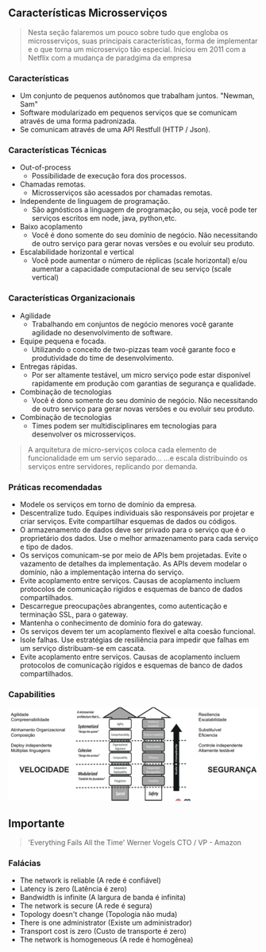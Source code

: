 ## Características Microsserviços
   > Nesta seção falaremos um pouco sobre tudo que engloba os microsserviços, suas principais características, forma de implementar e o que torna um microserviço tão especial.
   > Iniciou em 2011 com a Netflix com a mudança de paradgima da empresa

### Características
   * Um conjunto de pequenos autônomos que trabalham juntos. "Newman, Sam"
   * Software modularizado em pequenos serviços que se comunicam através de uma forma padronizada.
   * Se comunicam através de uma API Restfull (HTTP / Json).  

### Características Técnicas   
   * Out-of-process
       * Possibilidade de execução fora dos processos.
   * Chamadas remotas.
       * Microsserviços são acessados por chamadas remotas.
   * Independente de linguagem de programação.
       * São agnósticos a linguagem de programação, ou seja, você pode ter serviços escritos em node, java, python,etc.
   * Baixo acoplamento
       * Você é dono somente do seu domínio de negócio. Não necessitando de outro serviço para gerar novas versões e ou evoluir seu produto.
   * Escalabilidade horizontal e vertical
       * Você pode aumentar o número de réplicas (scale horizontal) e/ou aumentar a capacidade computacional de seu serviço (scale vertical)

### Características Organizacionais
   * Agilidade
       * Trabalhando em conjuntos de negócio menores você garante agilidade no desenvolvimento de software.
   * Equipe pequena e focada.
       * Utilizando o conceito de two-pizzas team você garante foco e produtividade do time de desenvolvimento.
   * Entregas rápidas.
       * Por ser altamente testável, um micro serviço pode estar disponível rapidamente em produção com garantias de segurança e qualidade.
   * Combinação de tecnologias
       * Você é dono somente do seu domínio de negócio. Não necessitando de outro serviço para gerar novas versões e ou evoluir seu produto.
   * Combinação de tecnologias
       * Times podem ser multidisciplinares em tecnologias para desenvolver os microsserviços.

> A arquitetura de micro-serviços coloca cada elemento de funcionalidade em um servio separado...
> ...e escala distribuindo os serviços entre servidores, replicando por demanda.       

### Práticas recomendadas
   * Modele os serviços em torno de domínio da empresa.
   * Descentralize tudo. Equipes individuais são responsáveis por projetar e criar serviços. Evite compartilhar esquemas de dados ou códigos.
   * O armazenamento de dados deve ser privado para o serviço que é o proprietário dos dados. Use o melhor armazenamento para cada serviço e tipo de dados.
   * Os serviços comunicam-se por meio de APIs bem projetadas. Evite o vazamento de detalhes da implementação. As APIs devem modelar o domínio, não a implementação interna do serviço.
   * Evite acoplamento entre serviços. Causas de acoplamento incluem protocolos de comunicação rígidos e esquemas de banco de dados compartilhados.
   * Descarregue preocupações abrangentes, como autenticação e terminação SSL, para o gateway.
   * Mantenha o conhecimento de domínio fora do gateway.
   * Os serviços devem ter um acoplamento flexível e alta coesão funcional. 
   * Isole falhas. Use estratégias de resiliência para impedir que falhas em um serviço distribuam-se em cascata.
   * Evite acoplamento entre serviços. Causas de acoplamento incluem protocolos de comunicação rígidos e esquemas de banco de dados compartilhados.

### Capabilities

   ![](capabilities.png)

## Importante
> 'Everything Fails All the Time' Werner Vogels CTO / VP - Amazon

### Falácias
   * The network is reliable (A rede é confiável)
   * Latency is zero (Latência é zero)
   * Bandwidth is infinite (A largura de banda é infinita)
   * The network is secure (A rede é segura)
   * Topology doesn't change (Topologia não muda)
   * There is one administrator (Existe um administrador)
   * Transport cost is zero (Custo de transporte é zero)
   * The network is homogeneous (A rede é homogênea)
